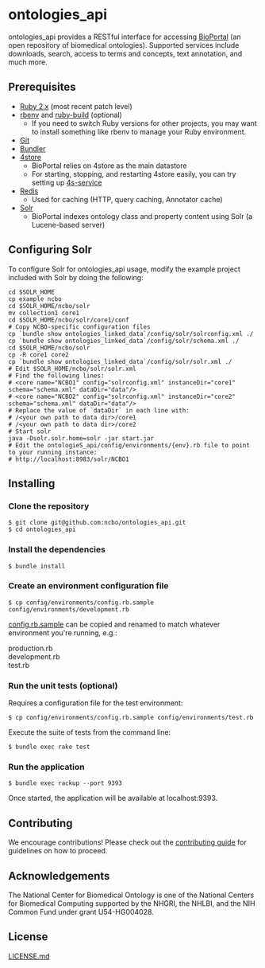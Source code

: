 # ontologies_api

ontologies_api provides a RESTful interface for accessing [BioPortal](https://bioportal.bioontology.org/) (an open repository of biomedical ontologies). Supported services include downloads, search, access to terms and concepts, text annotation, and much more.

## Prerequisites

- [Ruby 2.x](http://www.ruby-lang.org/en/downloads/) (most recent patch level)
- [rbenv](https://github.com/sstephenson/rbenv) and [ruby-build](https://github.com/sstephenson/ruby-build) (optional)
    - If you need to switch Ruby versions for other projects, you may want to install something like rbenv to manage your Ruby environment.
- [Git](http://git-scm.com/)
- [Bundler](https://bundler.io/)
- [4store](https://github.com/ncbo/4store)
    - BioPortal relies on 4store as the main datastore
    - For starting, stopping, and restarting 4store easily, you can try setting up [4s-service](https://gist.github.com/4211360)
- [Redis](http://redis.io)
    - Used for caching (HTTP, query caching, Annotator cache)
- [Solr](http://lucene.apache.org/solr/)
    - BioPortal indexes ontology class and property content using Solr (a Lucene-based server)

## Configuring Solr

To configure Solr for ontologies_api usage, modify the example project included with Solr by doing the following:

    cd $SOLR_HOME
    cp example ncbo
    cd $SOLR_HOME/ncbo/solr
    mv collection1 core1
    cd $SOLR_HOME/ncbo/solr/core1/conf
    # Copy NCBO-specific configuration files
    cp `bundle show ontologies_linked_data`/config/solr/solrconfig.xml ./
    cp `bundle show ontologies_linked_data`/config/solr/schema.xml ./
    cd $SOLR_HOME/ncbo/solr
    cp -R core1 core2
    cp `bundle show ontologies_linked_data`/config/solr/solr.xml ./
    # Edit $SOLR_HOME/ncbo/solr/solr.xml
    # Find the following lines:
    # <core name="NCBO1" config="solrconfig.xml" instanceDir="core1" schema="schema.xml" dataDir="data"/>
    # <core name="NCBO2" config="solrconfig.xml" instanceDir="core2" schema="schema.xml" dataDir="data"/>
    # Replace the value of `dataDir` in each line with: 
    # /<your own path to data dir>/core1
    # /<your own path to data dir>/core2
    # Start solr
    java -Dsolr.solr.home=solr -jar start.jar
    # Edit the ontologieS_api/config/environments/{env}.rb file to point to your running instance:
    # http://localhost:8983/solr/NCBO1

## Installing

### Clone the repository

```
$ git clone git@github.com:ncbo/ontologies_api.git
$ cd ontologies_api
```

### Install the dependencies

```
$ bundle install
```

### Create an environment configuration file

```
$ cp config/environments/config.rb.sample config/environments/development.rb
```

[config.rb.sample](https://github.com/ncbo/ontologies_api/blob/1e68882df83cf78cbb78281b1447c303c783e4c2/config/environments/config.rb.sample) can be copied and renamed to match whatever environment you're running, e.g.:

production.rb<br />
development.rb<br />
test.rb

### Run the unit tests (optional)

Requires a configuration file for the test environment:

```
$ cp config/environments/config.rb.sample config/environments/test.rb
```

Execute the suite of tests from the command line:

```
$ bundle exec rake test 
```

### Run the application

```
$ bundle exec rackup --port 9393 
```

Once started, the application will be available at localhost:9393.

## Contributing

We encourage contributions! Please check out the [contributing guide](CONTRIBUTING.md) for guidelines on how to proceed.

## Acknowledgements

The National Center for Biomedical Ontology is one of the National Centers for Biomedical Computing supported by the NHGRI, the NHLBI, and the NIH Common Fund under grant U54-HG004028.

## License

[LICENSE.md](LICENSE.md)

